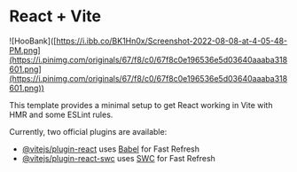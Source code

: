 # React + Vite

![HooBank]([https://i.ibb.co/BK1Hn0x/Screenshot-2022-08-08-at-4-05-48-PM.png](https://i.pinimg.com/originals/67/f8/c0/67f8c0e196536e5d03640aaaba318601.png](https://i.pinimg.com/originals/67/f8/c0/67f8c0e196536e5d03640aaaba318601.png))

This template provides a minimal setup to get React working in Vite with HMR and some ESLint rules.

Currently, two official plugins are available:

- [@vitejs/plugin-react](https://github.com/vitejs/vite-plugin-react/blob/main/packages/plugin-react/README.md) uses [Babel](https://babeljs.io/) for Fast Refresh
- [@vitejs/plugin-react-swc](https://github.com/vitejs/vite-plugin-react-swc) uses [SWC](https://swc.rs/) for Fast Refresh
